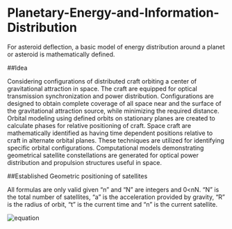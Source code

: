 Planetary-Energy-and-Information-Distribution
=============================================

For asteroid deflection, a basic model of energy distribution around a planet or asteroid is mathematically defined.


##Idea

Considering configurations of distributed craft orbiting a center of gravitational attraction in space. The craft are equipped for optical transmission synchronization and power distribution. Configurations are designed to obtain complete coverage of all space near and the surface of the gravitational attraction source, while minimizing the required distance. Orbital modeling using defined orbits on stationary planes are created to calculate phases for relative positioning of craft. Space craft are mathematically identified as having time dependent positions relative to craft in alternate orbital planes. These techniques are utilized for identifying specific orbital configurations. Computational models demonstrating geometrical satellite constellations are generated for optical power distribution and propulsion structures useful in space.

##Established Geometric positioning of satellites

All formulas are only valid given “n” and “N” are integers and 0<nN. “N” is the total number of satellites, “a” is the acceleration provided by gravity, “R” is the radius of orbit, “t” is the current time and “n” is the current satellite.

![equation](https://sites.google.com/site/burgesl/_/rsrc/1397499061622/home/formulas2.png)
